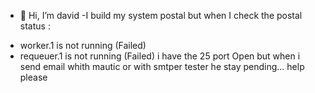 - 👋 Hi, I’m david
-I build my system  postal but when I check the postal status :
* worker.1 is not running (Failed)
* requeuer.1 is not running (Failed)
i have the 25 port Open but when i send email whith mautic or with smtper tester he stay pending...
help please

<!---
david0003/david0003 is a ✨ special ✨ repository because its `README.md` (this file) appears on your GitHub profile.
You can click the Preview link to take a look at your changes.
--->
